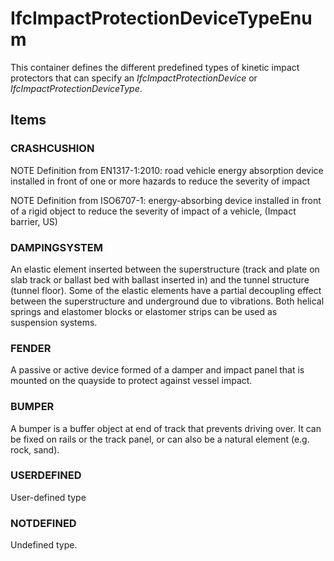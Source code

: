 # IfcImpactProtectionDeviceTypeEnum

This container defines the different predefined types of kinetic impact protectors that can specify an _IfcImpactProtectionDevice_ or _IfcImpactProtectionDeviceType_.
<!-- end of short definition -->

## Items

### CRASHCUSHION
NOTE Definition from EN1317-1:2010: road vehicle energy absorption device installed in front of one or more hazards to reduce the severity of impact

NOTE Definition from ISO6707-1: energy-absorbing device installed in front of a rigid object to reduce the severity of impact of a vehicle, (Impact barrier, US)

### DAMPINGSYSTEM
An elastic element inserted between the superstructure (track and plate on slab track or ballast bed with ballast inserted in) and the tunnel structure (tunnel floor). Some of the elastic elements have a partial decoupling effect between the superstructure and underground due to vibrations. Both helical springs and elastomer blocks or elastomer strips can be used as suspension systems.

### FENDER
A passive or active device formed of a damper and impact panel that is mounted on the quayside to protect against vessel impact.

### BUMPER
A bumper is a buffer object at end of track that prevents driving over. It can be fixed on rails or the track panel, or can also be a natural element (e.g. rock, sand).

### USERDEFINED
User-defined type

### NOTDEFINED
Undefined type.
